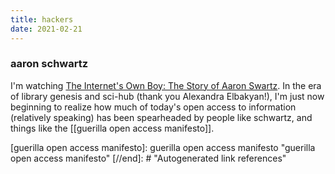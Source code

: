 ```yaml
---
title: hackers
date: 2021-02-21
---
```


### aaron schwartz

I'm watching <a href="https://www.youtube.com/watch?v=9vz06QO3UkQ&ab_channel=moviemaniacsDE">The Internet's Own Boy: The Story of Aaron Swartz</a>. In the era of library genesis and sci-hub (thank you Alexandra Elbakyan!), I'm just now beginning to realize how much of today's open access to information (relatively speaking) has been spearheaded by people like schwartz, and things like the [[guerilla open access manifesto]].

[//begin]: # "Autogenerated link references for markdown compatibility"
[guerilla open access manifesto]: guerilla open access manifesto "guerilla open access manifesto"
[//end]: # "Autogenerated link references"
